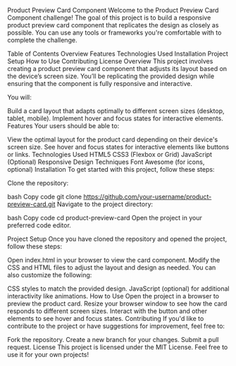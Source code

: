 Product Preview Card Component
Welcome to the Product Preview Card Component challenge! The goal of this project is to build a responsive product preview card component that replicates the design as closely as possible. You can use any tools or frameworks you're comfortable with to complete the challenge.

Table of Contents
Overview
Features
Technologies Used
Installation
Project Setup
How to Use
Contributing
License
Overview
This project involves creating a product preview card component that adjusts its layout based on the device’s screen size. You’ll be replicating the provided design while ensuring that the component is fully responsive and interactive.

You will:

Build a card layout that adapts optimally to different screen sizes (desktop, tablet, mobile).
Implement hover and focus states for interactive elements.
Features
Your users should be able to:

View the optimal layout for the product card depending on their device's screen size.
See hover and focus states for interactive elements like buttons or links.
Technologies Used
HTML5
CSS3 (Flexbox or Grid)
JavaScript (Optional)
Responsive Design Techniques
Font Awesome (for icons, optional)
Installation
To get started with this project, follow these steps:

Clone the repository:

bash
Copy code
git clone https://github.com/your-username/product-preview-card.git
Navigate to the project directory:

bash
Copy code
cd product-preview-card
Open the project in your preferred code editor.

Project Setup
Once you have cloned the repository and opened the project, follow these steps:

Open index.html in your browser to view the card component.
Modify the CSS and HTML files to adjust the layout and design as needed.
You can also customize the following:

CSS styles to match the provided design.
JavaScript (optional) for additional interactivity like animations.
How to Use
Open the project in a browser to preview the product card.
Resize your browser window to see how the card responds to different screen sizes.
Interact with the button and other elements to see hover and focus states.
Contributing
If you'd like to contribute to the project or have suggestions for improvement, feel free to:

Fork the repository.
Create a new branch for your changes.
Submit a pull request.
License
This project is licensed under the MIT License. Feel free to use it for your own projects!
